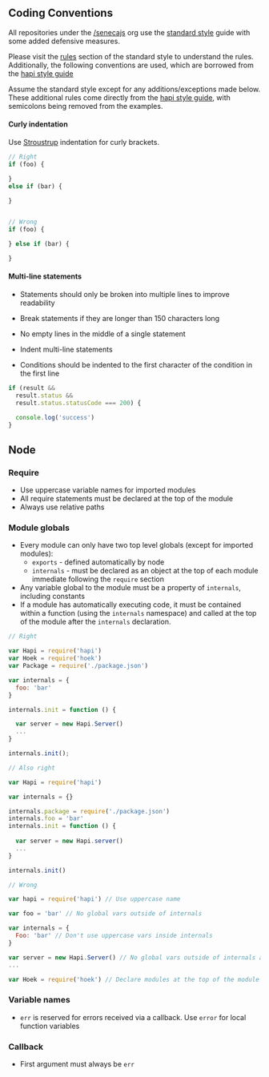 ## Coding Conventions

All repositories under the [/senecajs](https://github.com/senecajs) org use the [standard style](http://standardjs.com/) guide with some added defensive measures.  

Please visit the [rules](http://standardjs.com/rules.html) section of the standard style to understand the rules.
Additionally, the following conventions are used, which are borrowed from the [hapi style guide](http://hapijs.com/styleguide)

Assume the standard style except for any additions/exceptions made below.  These additional rules come directly from the [hapi style guide](http://hapijs.com/styleguide), with semicolons being removed from the examples. 

#### Curly indentation

Use [Stroustrup](https://en.wikipedia.org/wiki/Indent_style#Variant:_Stroustrup) indentation for curly brackets.

  ```javascript
  // Right
  if (foo) {
  
  }
  else if (bar) {
  
  }
  
  
  // Wrong
  if (foo) {
  
  } else if (bar) {
  
  }
  ```

#### Multi-line statements

  - Statements should only be broken into multiple lines to improve readability
  - Break statements if they are longer than 150 characters long
  - No empty lines in the middle of a single statement
  - Indent multi-line statements

  - Conditions should be indented to the first character of the condition in the first line

  ```javascript
  if (result &&
    result.status &&
    result.status.statusCode === 200) {

    console.log('success')
  }
  ```
  
## Node

### Require

  - Use uppercase variable names for imported modules
  - All require statements must be declared at the top of the module
  - Always use relative paths

### Module globals

  - Every module can only have two top level globals (except for imported modules):
    - `exports` - defined automatically by node
    - `internals` - must be declared as an object at the top of each module immediate following the `require` section
  - Any variable global to the module must be a property of `internals`, including constants
  - If a module has automatically executing code, it must be contained within a function (using the `internals` namespace) and called at the top of the module after the `internals` declaration.
  
  ````javascript
  // Right
  
  var Hapi = require('hapi')
  var Hoek = require('hoek')
  var Package = require('./package.json')
  
  var internals = {
    foo: 'bar'
  }
  
  internals.init = function () {
  
    var server = new Hapi.Server()
    ...
  }
  
  internals.init();
  
  // Also right
  
  var Hapi = require('hapi')
  
  var internals = {}
  
  internals.package = require('./package.json')
  internals.foo = 'bar'
  internals.init = function () {
     
    var server = new Hapi.server()
    ...
  }
  
  internals.init()
  
  // Wrong
  
  var hapi = require('hapi') // Use uppercase name
  
  var foo = 'bar' // No global vars outside of internals
  
  var internals = {
    Foo: 'bar' // Don't use uppercase vars inside internals
  }
  
  var server = new Hapi.Server() // No global vars outside of internals and exports / Set up your module inside an  init() function
  ...
  
  var Hoek = require('hoek') // Declare modules at the top of the module
  
  ````

### Variable names

  - `err` is reserved for errors received via a callback. Use `error` for local function variables

### Callback

  - First argument must always be `err`
